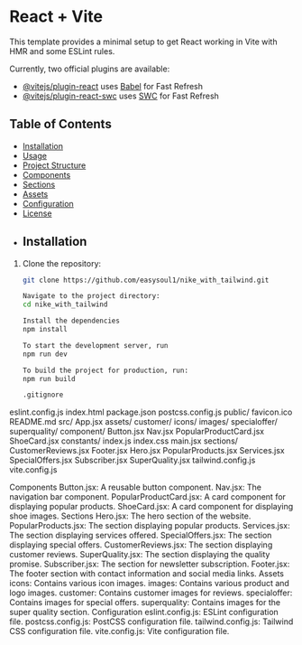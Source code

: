 # React + Vite

This template provides a minimal setup to get React working in Vite with HMR and some ESLint rules.

Currently, two official plugins are available:

- [@vitejs/plugin-react](https://github.com/vitejs/vite-plugin-react/blob/main/packages/plugin-react/README.md) uses [Babel](https://babeljs.io/) for Fast Refresh
- [@vitejs/plugin-react-swc](https://github.com/vitejs/vite-plugin-react-swc) uses [SWC](https://swc.rs/) for Fast Refresh

## Table of Contents

- [Installation](#installation)
- [Usage](#usage)
- [Project Structure](#project-structure)
- [Components](#components)
- [Sections](#sections)
- [Assets](#assets)
- [Configuration](#configuration)
- [License](#license)
- ## Installation

1. Clone the repository:
   ```sh
   git clone https://github.com/easysoul1/nike_with_tailwind.git

   Navigate to the project directory:
   cd nike_with_tailwind
   
   Install the dependencies
   npm install

   To start the development server, run
   npm run dev

   To build the project for production, run:
   npm run build

   .gitignore
eslint.config.js
index.html
package.json
postcss.config.js
public/
  favicon.ico
README.md
src/
  App.jsx
  assets/
    customer/
    icons/
    images/
    specialoffer/
    superquality/
  component/
    Button.jsx
    Nav.jsx
    PopularProductCard.jsx
    ShoeCard.jsx
  constants/
    index.js
  index.css
  main.jsx
  sections/
    CustomerReviews.jsx
    Footer.jsx
    Hero.jsx
    PopularProducts.jsx
    Services.jsx
    SpecialOffers.jsx
    Subscriber.jsx
    SuperQuality.jsx
tailwind.config.js
vite.config.js

Components
Button.jsx: A reusable button component.
Nav.jsx: The navigation bar component.
PopularProductCard.jsx: A card component for displaying popular products.
ShoeCard.jsx: A card component for displaying shoe images.
Sections
Hero.jsx: The hero section of the website.
PopularProducts.jsx: The section displaying popular products.
Services.jsx: The section displaying services offered.
SpecialOffers.jsx: The section displaying special offers.
CustomerReviews.jsx: The section displaying customer reviews.
SuperQuality.jsx: The section displaying the quality promise.
Subscriber.jsx: The section for newsletter subscription.
Footer.jsx: The footer section with contact information and social media links.
Assets
icons: Contains various icon images.
images: Contains various product and logo images.
customer: Contains customer images for reviews.
specialoffer: Contains images for special offers.
superquality: Contains images for the super quality section.
Configuration
eslint.config.js: ESLint configuration file.
postcss.config.js: PostCSS configuration file.
tailwind.config.js: Tailwind CSS configuration file.
vite.config.js: Vite configuration file.
